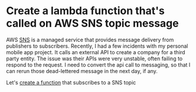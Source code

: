 # Create a lambda function that's called on AWS SNS topic message

AWS [SNS](https://docs.aws.amazon.com/sns/latest/dg/welcome.html) is a managed service that provides message delivery from publishers to subscribers. Recently, I had a few incidents with my personal mobile app project. It calls an external API to create a company for a third party entity. The issue was their APIs were very unstable, often failing to respond to the request. I need to convert the api call to messaging, so that I can rerun those dead-lettered message in the next day, if any.

Let's [create a function](https://www.serverless.com/framework/docs/providers/aws/events/sns/) that subscribes to a SNS topic



